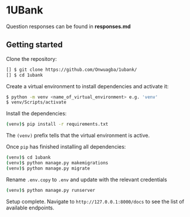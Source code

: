 # 1UBank

Question responses can be found in **responses.md**

## Getting started
Clone the repository:

```sh
[] $ git clone https://github.com/Onwuagba/1ubank/
[] $ cd 1ubank
```
Create a virtual environment to install dependencies and activate it:

``` sh
$ python -m venv <name_of_virtual_environment> e.g. 'venv'
$ venv/Scripts/activate
```

Install the dependencies:

```sh
(venv)$ pip install -r requirements.txt
```
The `(venv)` prefix tells that the virtual environment is active.

Once `pip` has finished installing all dependencies:
```sh
(venv)$ cd 1ubank
(venv)$ python manage.py makemigrations
(venv)$ python manage.py migrate
```

Rename `.env.copy` to `.env` and update with the relevant credentials 
```sh
(venv)$ python manage.py runserver
```

Setup complete. Navigate to `http://127.0.0.1:8000/docs` to see the list of available endpoints.